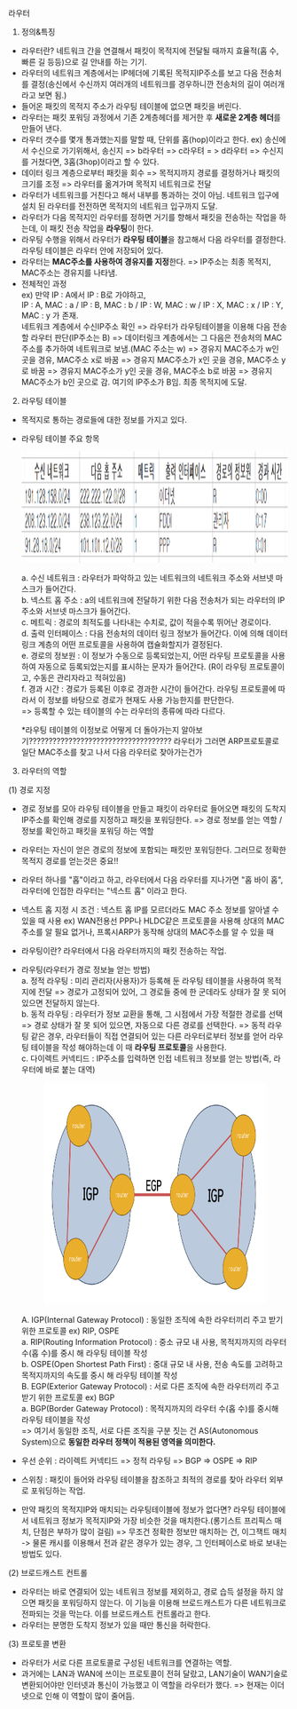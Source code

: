 라우터

1. 정의&특징

- 라우터란? 네트워크 간을 연결해서 패킷이 목적지에 전달될 때까지 효율적(홉 수, 빠른 길 등등)으로 길 안내를 하는 기기.
- 라우터의 네트워크 계층에서는 IP헤더에 기록된 목적지IP주소를 보고 다음 전송처를 결정(송신에서 수신까지 여러개의 네트워크를 경우하니깐 전송처의 길이 여러개라고 보면 됨.)
- 들어온 패킷의 목적지 주소가 라우팅 테이블에 없으면 패킷을 버린다.
- 라우터는 패킷 포워딩 과정에서 기존 2계층헤더를 제거한 후 **새로운 2계층 헤더**를 만들어 낸다.
- 라우터 갯수를 몇개 통과했는지를 말할 때, 단위를 홉(hop)이라고 한다. ex) 송신에서 수신으로 가기위해서, 송신지 => b라우터 => c라우텨 = > d라우터 => 수신지 를 거쳤다면, 3홉(3hop)이라고 할 수 있다.
- 데이터 링크 계층으로부터 패킷을 회수 => 목적지까지 경로를 결정하거나 패킷의 크기를 조정 => 라우터를 옮겨가며 목적지 네트워크로 전달
- 라우터가 네트워크를 거친다고 해서 내부를 통과하는 것이 아님. 네트워크 입구에 설치 된 라우터를 전전하면 목적지의 네트워크 입구까지 도달.
- 라우터가 다음 목적지인 라우터를 정하면 거기를 향해서 패킷을 전송하는 작업을 하는데, 이 패킷 전송 작업을 **라우팅**이 한다.
- 라우팅 수행을 위해서 라우터가 **라우팅 테이블**을 참고해서 다음 라우터를 결정한다. 라우팅 테이블은 라우터 안에 저장되어 있다.
- 라우터는 **MAC주소를 사용하여 경유지를 지정**한다. => IP주소는 최종 목적지, MAC주소는 경유지를 나타냄.
- 전체적인 과정  
  ex) 만약 IP : A에서 IP : B로 가야하고,  
  IP : A, MAC : a / IP : B, MAC : b / IP : W, MAC : w / IP : X, MAC : x / IP : Y, MAC : y 가 존재.  
  네트워크 계층에서 수신IP주소 확인 => 라우터가 라우팅테이블을 이용해 다음 전송할 라우터 판단(IP주소는 B) => 데이터링크 계층에서는 그 다음은 전송처의 MAC주소를 추가하여 네트워크로 보냄.(MAC 주소는 w) => 경유지 MAC주소가 w인 곳을 경유, MAC주소 x로 바꿈 => 경유지 MAC주소가 x인 곳을 경유, MAC주소 y로 바꿈 => 경유지 MAC주소가 y인 곳을 경유, MAC주소 b로 바꿈 => 경유지 MAC주소가 b인 곳으로 감. 여기의 IP주소가 B임. 최종 목적지에 도달.

2. 라우팅 테이블

- 목적지로 통하는 경로들에 대한 정보를 가지고 있다.
- 라우팅 테이블 주요 항목

    <p align="center">
    <img src="https://github.com/goodlucky1215/CS_Study/blob/main/%EB%84%A4%ED%8A%B8%EC%9B%8C%ED%81%AC/tcp_ip%EA%B3%84%EC%B8%B5(5%EA%B3%84%EC%B8%B5)/%EC%82%AC%EC%A7%84/3-1.%EB%9D%BC%EC%9A%B0%ED%84%B0/routing_table.png"
    width="800"
    height="200" />

  a. 수신 네트워크 : 라우터가 파악하고 있는 네트워크의 네트워크 주소와 서브넷 마스크가 들어간다.  
   b. 넥스트 홉 주소 : a의 네트워크에 전달하기 위한 다음 전송처가 되는 라우터의 IP주소와 서브넷 마스크가 들어간다.  
   c. 메트릭 : 경로의 최적도를 나타내는 수치로, 값이 적을수록 뛰어난 경로이다.  
   d. 출력 인터페이스 : 다음 전송처의 데이터 링크 정보가 들어간다. 이에 의해 데이터 링크 계층의 어떤 프로토콜을 사용하여 캡슐화할지가 결정된다.  
   e. 경로의 정보원 : 이 정보가 수동으로 등록되었는지, 어떤 라우팅 프로토콜을 사용하여 자동으로 등록되었는지를 표시하는 문자가 들어간다. (R이 라우팅 프로토콜이고, 수동은 관리자라고 적혀있음)  
   f. 경과 시간 : 경로가 등록된 이후로 경과한 시간이 들어간다. 라우팅 프로토콜에 따라서 이 정보를 바탕으로 경로가 현재도 사용 가능한지를 판단한다.  
   => 등록할 수 있는 테이블의 수는 라우터의 종류에 따라 다르다.

  \*라우팅 테이블의 이정보로 어떻게 더 돌아가는지 알아보기????????????????????????????????????
  라우터가 그러면 ARP프로토콜로 일단 MAC주소를 찾고 나서 다음 라우터로 찾아가는건가

3. 라우터의 역할

(1) 경로 지정

- 경로 정보를 모아 라우팅 테이블을 만들고 패킷이 라우터로 들어오면 패킷의 도착지IP주소를 확인해 경로를 지정하고 패킷을 포워딩한다. => 경로 정보를 얻는 역할 / 정보를 확인하고 패킷을 포워딩 하는 역할
- 라우터는 자신이 얻은 경로의 정보에 포함되는 패킷만 포워딩한다. 그러므로 정확한 목적지 경로를 얻는것은 중요!!
- 라우터 하나를 "홉"이라고 하고, 라우터에서 다음 라우터를 지나가면 "홉 바이 홉", 라우터에 인접한 라우터는 "넥스트 홉" 이라고 한다.
- 넥스트 홉 지정 시 조건 : 넥스트 홉 IP를 모르더라도 MAC 주소 정보를 알아낼 수 있을 때 사용 ex) WAN전용선 PPP나 HLDC같은 프로토콜을 사용해 상대의 MAC주소를 알 필요 없거나, 프록시ARP가 동작해 상대의 MAC주소를 알 수 있을 때
- 라우팅이란? 라우터에서 다음 라우터까지의 패킷 전송하는 작업.
- 라우팅(라우터가 경로 정보늘 얻는 방법)  
  a. 정적 라우팅 : 미리 관리자(사용자)가 등록해 둔 라우팅 테이블을 사용하여 목적지에 전달
  => 경로가 고정되어 있어, 그 경로들 중에 한 군데라도 상태가 잘 못 되어 있으면 전달하지 않는다.  
  b. 동적 라우팅 : 라우터가 정보 교환을 통해, 그 시점에서 가장 적절한 경로를 선택
  => 경로 상태가 잘 못 되어 있으면, 자동으로 다른 경로를 선택한다.
  => 동적 라우팅 같은 경우, 라우터들이 직접 연결되어 있는 다른 라우터로부터 정보를 얻어 라우팅 테이블을 작성 해야하는데 이 때 **라우팅 프로토콜**을 사용한다.  
  c. 다이렉트 커넥티드 : IP주소를 입력하면 인접 네트워크 정보를 얻는 방법(즉, 라우터에 바로 붙는 대역)

    <p align="center">
    <img src="https://github.com/goodlucky1215/CS_Study/blob/main/%EB%84%A4%ED%8A%B8%EC%9B%8C%ED%81%AC/tcp_ip%EA%B3%84%EC%B8%B5(5%EA%B3%84%EC%B8%B5)/%EC%82%AC%EC%A7%84/3-1.%EB%9D%BC%EC%9A%B0%ED%84%B0/%EB%9D%BC%EC%9A%B0%ED%8C%85%ED%94%84%EB%A1%9C%ED%86%A0%EC%BD%9C.png"
    width="400"
    height="400" />

  A. IGP(Internal Gateway Protocol) : 동일한 조직에 속한 라우터끼리 주고 받기 위한 프로토콜 ex) RIP, OSPE  
   a. RIP(Routing Information Protocol) : 중소 규모 내 사용, 목적지까지의 라우터 수(홉 수)를 중시 해 라우팅 테이블 작성  
   b. OSPE(Open Shortest Path First) : 중대 규모 내 사용, 전송 속도를 고려하고 목적지까지의 속도를 중시 해 라우팅 테이블 작성  
  B. EGP(Exterior Gateway Protocol) : 서로 다른 조직에 속한 라우터끼리 주고 받기 위한 프로토콜 ex) BGP  
   a. BGP(Border Gateway Protocol) : 목적지까지의 라우터 수(홉 수)를 중시해 라우팅 테이블을 작성  
  => 여기서 동일한 조직, 서로 다른 조직을 구분 짓는 건 AS(Autonomous System)으로 **동일한 라우터 정책이 적용된 영역을 의미한다.**

- 우선 순위 : 라이렉트 커넥티드 => 정적 라우팅 => BGP => OSPE => RIP

- 스위칭 : 패킷이 들어와 라우팅 테이블을 참조하고 최적의 경로를 찾아 라우터 외부로 포워딩하는 작업.
- 만약 패킷의 목적지IP와 매치되는 라우팅테이블에 정보가 없다면? 라우팅 테이블에서 네트워크 정보가 목적지IP와 가장 비슷한 것을 매치한다.(롱기스트 프리픽스 매치, 단점은 부하가 많이 걸림) => 무조건 정확한 정보만 매치하는 건, 이그잭트 매치 -> 물론 캐시를 이용해서 전과 같은 경우가 있는 경우, 그 인터페이스로 바로 보내는 방법도 있다.

(2) 브로드캐스트 컨트롤

- 라우터는 바로 연결되어 있는 네트워크 정보를 제외하고, 경로 습득 설정을 하지 않으면 패킷을 포워딩하지 않는다. 이 기능을 이용해 브로드캐스트가 다른 네트워크로 전파되는 것을 막는다. 이를 브로드캐스트 컨트롤라고 한다.
- 라우터는 분명한 도착지 정보가 있을 때만 통신을 허락한다.

(3) 프로토콜 변환

- 라우터가 서로 다른 프로토콜로 구성된 네트워크를 연결하는 역할.
- 과거에는 LAN과 WAN에 쓰이는 프로토콜이 전혀 달랐고, LAN기술이 WAN기술로 변환되어야만 인터넷과 통신이 가능했고 이 역할을 라우터가 했다. => 현재는 이더넷으로 인해 이 역할이 많이 줄어듬.
